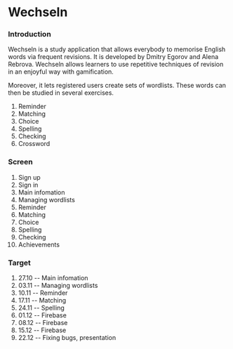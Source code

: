# Wechseln


### Introduction

Wechseln is a study application that allows everybody to memorise English words via frequent revisions. It is developed by Dmitry Egorov and Alena Rebrova. 
Wechseln allows learners to use repetitive techniques of revision in an enjoyful way with gamification. 

Moreover, it lets registered users create sets of wordlists. These words can then be studied in several exercises.

<ol start="1">
  <li>Reminder</li>
  <li>Matching</li>
  <li>Choice</li>
  <li>Spelling</li>
  <li>Checking</li>
  <li>Crossword</li>
</ol>


### Screen

<ol start="1">
  <li>Sign up</li>
  <li>Sign in</li>
  <li>Main infomation</li>
  <li>Managing wordlists</li>
  <li>Reminder</li>
  <li>Matching</li>
  <li>Choice</li>
  <li>Spelling</li>
  <li>Checking</li>
  <li>Achievements</li>
</ol>

### 


### Target

<ol start="1">
  <li>27.10 -- Main infomation</li>
  <li>03.11 -- Managing wordlists</li>
  <li>10.11 -- Reminder</li>
  <li>17.11 -- Matching</li>
  <li>24.11 -- Spelling</li>
  <li>01.12 -- Firebase</li>
  <li>08.12 -- Firebase</li>
  <li>15.12 -- Firebase</li>
  <li>22.12 -- Fixing bugs, presentation</li>
</ol>




